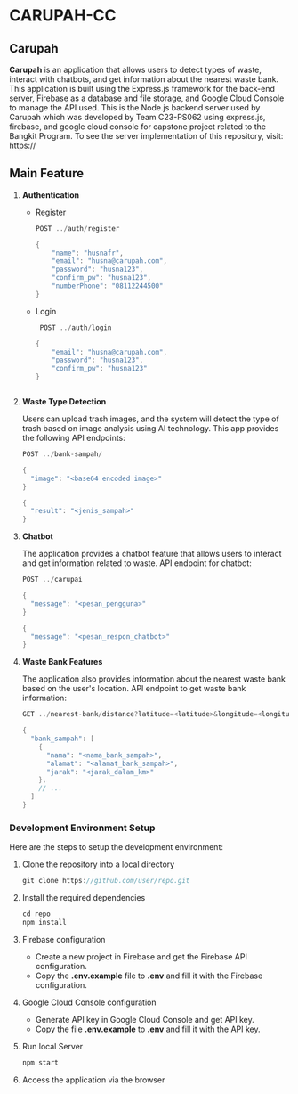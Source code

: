 # CARUPAH-CC

## Carupah

**Carupah** is an application that allows users to detect types of waste, interact with chatbots, and get information about the nearest waste bank. This application is built using the Express.js framework for the back-end server, Firebase as a database and file storage, and Google Cloud Console to manage the API used.
This is the Node.js backend server used by Carupah which was developed by Team C23-PS062 using express.js, firebase, and google cloud console for capstone project  related to the Bangkit Program. To see the server implementation of this repository, visit: https://

## Main Feature

1. **Authentication**
    
    
    - Register
        
        ```java
        POST ../auth/register
        ```
        
        ```java
        {
            "name": "husnafr",
            "email": "husna@carupah.com",
            "password": "husna123",
            "confirm_pw": "husna123",
            "numberPhone": "08112244500"
        }
        ```
        
    - Login
        
        ```java
         POST ../auth/login
        ```
        
        ```java
        {
            "email": "husna@carupah.com",
            "password": "husna123",
            "confirm_pw": "husna123"
        }
        ```
        
        ```java
        
        ```
        
2. **Waste Type Detection**
    
    Users can upload trash images, and the system will detect the type of trash based on image analysis using AI technology. This app provides the following API endpoints:
    
    ```java
    POST ../bank-sampah/
    ```
    
    ```java
    {
      "image": "<base64 encoded image>"
    }
    ```
    
    ```java
    {
      "result": "<jenis_sampah>"
    }
    ```
    
3. **Chatbot**
    
    The application provides a chatbot feature that allows users to interact and get information related to waste. API endpoint for chatbot:
    
    ```java
    POST ../carupai
    ```
    
    ```java
    {
      "message": "<pesan_pengguna>"
    }
    ```
    
    ```java
    {
      "message": "<pesan_respon_chatbot>"
    }
    ```
    
4. **Waste Bank Features**
    
    The application also provides information about the nearest waste bank based on the user's location. API endpoint to get waste bank information:
    
    ```java
    GET ../nearest-bank/distance?latitude=<latitude>&longitude=<longitude>
    ```
    
    ```java
    {
      "bank_sampah": [
        {
          "nama": "<nama_bank_sampah>",
          "alamat": "<alamat_bank_sampah>",
          "jarak": "<jarak_dalam_km>"
        },
        // ...
      ]
    }
    ```
    

### **Development Environment Setup**

Here are the steps to setup the development environment:

1. Clone the repository into a local directory
    
    ```java
    git clone https://github.com/user/repo.git
    ```
    
2. Install the required dependencies
    
    ```java
    cd repo
    npm install
    ```
    
3. Firebase configuration
    - Create a new project in Firebase and get the Firebase API configuration.
    - Copy the **.env.example** file to **.env** and fill it with the Firebase configuration.
4. Google Cloud Console configuration
    - Generate API key in Google Cloud Console and get API key.
    - Copy the file **.env.example** to **.env** and fill it with the API key.
5. Run local Server
    
    ```java
    npm start
    ```
    
6. Access the application via the browser
